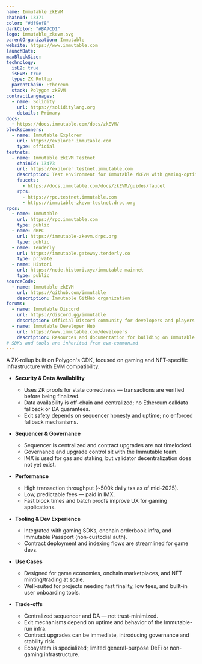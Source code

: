 ```yaml
---
name: Immutable zkEVM
chainId: 13371
color: "#df9ef8"
darkColor: "#BA7CD1"
logo: immutable_zkevm.svg
parentOrganization: Immutable
website: https://www.immutable.com
launchDate: 
maxBlockSize: 
technology:
  isL2: true
  isEVM: true
  type: ZK Rollup
  parentChain: Ethereum
  stack: Polygon zkEVM
contractLanguages:
  - name: Solidity
    url: https://soliditylang.org
    details: Primary
docs:
  - https://docs.immutable.com/docs/zkEVM/
blockscanners:
  - name: Immutable Explorer
    url: https://explorer.immutable.com
    type: official
testnets:
  - name: Immutable zkEVM Testnet
    chainId: 13473
    url: https://explorer.testnet.immutable.com
    description: Test environment for Immutable zkEVM with gaming-optimized features.
    faucets:
      - https://docs.immutable.com/docs/zkEVM/guides/faucet
    rpcs:
      - https://rpc.testnet.immutable.com
      - https://immutable-zkevm-testnet.drpc.org
rpcs:
  - name: Immutable
    url: https://rpc.immutable.com
    type: public
  - name: dRPC
    url: https://immutable-zkevm.drpc.org
    type: public
  - name: Tenderly
    url: https://immutable.gateway.tenderly.co
    type: private
  - name: Histori
    url: https://node.histori.xyz/immutable-mainnet
    type: public
sourceCode:
  - name: Immutable zkEVM
    url: https://github.com/immutable
    description: Immutable GitHub organization
forums:
  - name: Immutable Discord
    url: https://discord.gg/immutable
    description: Official Discord community for developers and players
  - name: Immutable Developer Hub
    url: https://www.immutable.com/developers
    description: Resources and documentation for building on Immutable
# SDKs and tools are inherited from evm-common.md
---
```


A ZK-rollup built on Polygon's CDK, focused on gaming and NFT-specific infrastructure with EVM compatibility.

- **Security & Data Availability**  
  - Uses ZK proofs for state correctness — transactions are verified before being finalized.  
  - Data availability is off-chain and centralized; no Ethereum calldata fallback or DA guarantees.  
  - Exit safety depends on sequencer honesty and uptime; no enforced fallback mechanisms.  

- **Sequencer & Governance**  
  - Sequencer is centralized and contract upgrades are not timelocked.  
  - Governance and upgrade control sit with the Immutable team.  
  - IMX is used for gas and staking, but validator decentralization does not yet exist.  

- **Performance**  
  - High transaction throughput (~500k daily txs as of mid-2025).  
  - Low, predictable fees — paid in IMX.  
  - Fast block times and batch proofs improve UX for gaming applications.  

- **Tooling & Dev Experience**  
  - Integrated with gaming SDKs, onchain orderbook infra, and Immutable Passport (non-custodial auth).  
  - Contract deployment and indexing flows are streamlined for game devs.  

- **Use Cases**  
  - Designed for game economies, onchain marketplaces, and NFT minting/trading at scale.  
  - Well-suited for projects needing fast finality, low fees, and built-in user onboarding tools.

- **Trade-offs**  
  - Centralized sequencer and DA — not trust-minimized.  
  - Exit mechanisms depend on uptime and behavior of the Immutable-run infra.  
  - Contract upgrades can be immediate, introducing governance and stability risk.  
  - Ecosystem is specialized; limited general-purpose DeFi or non-gaming infrastructure. 